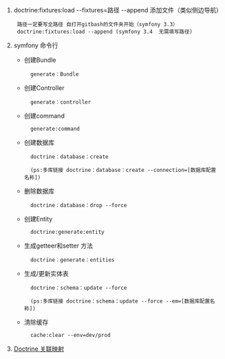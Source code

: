 1. doctrine:fixtures:load --fixtures=路径 --append 添加文件（类似侧边导航）
       		
		路径一定要写全路径 自打开gitbash的文件夹开始（symfony 3.3）
		doctrine:fixtures:load --append (symfony 3.4  无需填写路径)

2. symfony 命令行

	- 创建Bundle
	
			generate：Bundle
	
	- 创建Controller	

			generate：controller

 	- 创建command

			generate:command

	- 创建数据库

			doctrine：database：create 

			(ps:多库链接 doctrine：database：create --connection=[数据库配置名称])

	- 删除数据库

			doctrine：database：drop --force

	- 创建Entity

			doctrine:generate:entity

	- 生成getteer和setter 方法

			doctrine：generate：entities

	- 生成/更新实体表

			doctrine：schema：update --force

			(ps:多库链接 doctrine：schema：update --force --em=[数据库配置名称])

	- 清除缓存
		
			cache:clear --env=dev/prod 

3. [Doctrine 关联映射](./mapping.md)
